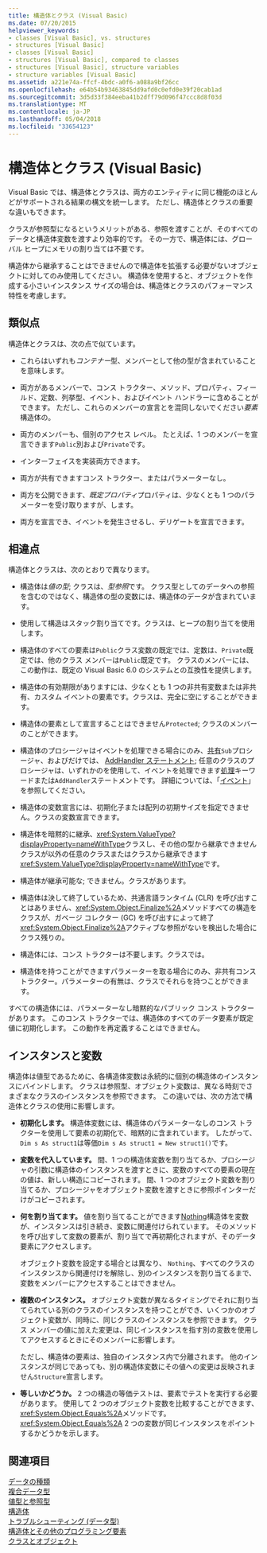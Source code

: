 ```yaml
---
title: 構造体とクラス (Visual Basic)
ms.date: 07/20/2015
helpviewer_keywords:
- classes [Visual Basic], vs. structures
- structures [Visual Basic]
- classes [Visual Basic]
- structures [Visual Basic], compared to classes
- structures [Visual Basic], structure variables
- structure variables [Visual Basic]
ms.assetid: a221e74a-ffcf-4bdc-a0f6-a088a9bf26cc
ms.openlocfilehash: e64b54b93463845dd9afd0c0efd0e39f20cab1ad
ms.sourcegitcommit: 3d5d33f384eeba41b2dff79d096f47ccc8d8f03d
ms.translationtype: MT
ms.contentlocale: ja-JP
ms.lasthandoff: 05/04/2018
ms.locfileid: "33654123"
---
```

# <a name="structures-and-classes-visual-basic"></a>構造体とクラス (Visual Basic)
Visual Basic では、構造体とクラスは、両方のエンティティに同じ機能のほとんどがサポートされる結果の構文を統一します。 ただし、構造体とクラスの重要な違いもできます。  
  
 クラスが参照型になるというメリットがある、参照を渡すことが、そのすべてのデータと構造体変数を渡すより効率的です。 その一方で、構造体には、グローバル ヒープにメモリの割り当ては不要です。  
  
 構造体から継承することはできませんので構造体を拡張する必要がないオブジェクトに対してのみ使用してください。 構造体を使用すると、オブジェクトを作成する小さいインスタンス サイズの場合は、構造体とクラスのパフォーマンス特性を考慮します。  
  
## <a name="similarities"></a>類似点  
 構造体とクラスは、次の点で似ています。  
  
-   これらはいずれも*コンテナー*型、メンバーとして他の型が含まれていることを意味します。  
  
-   両方があるメンバーで、コンス トラクター、メソッド、プロパティ、フィールド、定数、列挙型、イベント、およびイベント ハンドラーに含めることができます。 ただし、これらのメンバーの宣言とを混同しないでください*要素*構造体の。  
  
-   両方のメンバーも、個別のアクセス レベル。 たとえば、1 つのメンバーを宣言できます`Public`別および`Private`です。  
  
-   インターフェイスを実装両方できます。  
  
-   両方が共有できますコンス トラクター、またはパラメーターなし。  
  
-   両方を公開できます、*既定プロパティ*プロパティは、少なくとも 1 つのパラメーターを受け取りますが、します。  
  
-   両方を宣言でき、イベントを発生させるし、デリゲートを宣言できます。  
  
## <a name="differences"></a>相違点  
 構造体とクラスは、次のとおりで異なります。  
  
-   構造体は*値の型*; クラスは、*型参照*です。 クラス型としてのデータへの参照を含むのではなく、構造体の型の変数には、構造体のデータが含まれています。  
  
-   使用して構造はスタック割り当てです。クラスは、ヒープの割り当てを使用します。  
  
-   構造体のすべての要素は`Public`クラス変数の既定では、定数は、`Private`既定では、他のクラス メンバーは`Public`既定です。 クラスのメンバーには、この動作は、既定の Visual Basic 6.0 のシステムとの互換性を提供します。  
  
-   構造体の有効期限がありますには、少なくとも 1 つの非共有変数または非共有、カスタム イベントの要素です。クラスは、完全に空にすることができます。  
  
-   構造体の要素として宣言することはできません`Protected`; クラスのメンバーのことができます。  
  
-   構造体のプロシージャはイベントを処理できる場合にのみ、[共有](../../../../visual-basic/language-reference/modifiers/shared.md)`Sub`プロシージャ、およびだけでは、 [AddHandler ステートメント](../../../../visual-basic/language-reference/statements/addhandler-statement.md); 任意のクラスのプロシージャは、いずれかのを使用して、イベントを処理できます[処理](../../../../visual-basic/language-reference/statements/handles-clause.md)キーワードまたは`AddHandler`ステートメントです。 詳細については、「[イベント](../../../../visual-basic/programming-guide/language-features/events/index.md)」を参照してください。  
  
-   構造体の変数宣言には、初期化子または配列の初期サイズを指定できません。クラスの変数宣言できます。  
  
-   構造体を暗黙的に継承、<xref:System.ValueType?displayProperty=nameWithType>クラスし、その他の型から継承できませんクラスが以外の任意のクラスまたはクラスから継承できます<xref:System.ValueType?displayProperty=nameWithType>です。  
  
-   構造体が継承可能な; できません。クラスがあります。  
  
-   構造体は決して終了しているため、共通言語ランタイム (CLR) を呼び出すことはありません、<xref:System.Object.Finalize%2A>メソッドすべての構造をクラスが、ガベージ コレクター (GC) を呼び出すによって終了<xref:System.Object.Finalize%2A>アクティブな参照がないを検出した場合にクラス残りの。  
  
-   構造体には、コンス トラクターは不要します。クラスでは。  
  
-   構造体を持つことができますパラメーターを取る場合にのみ、非共有コンス トラクター。パラメーターの有無は、クラスでそれらを持つことができます。  
  
 すべての構造体には、パラメーターなし暗黙的なパブリック コンス トラクターがあります。 このコンス トラクターでは、構造体のすべてのデータ要素が既定値に初期化します。 この動作を再定義することはできません。  
  
## <a name="instances-and-variables"></a>インスタンスと変数  
 構造体は値型であるために、各構造体変数は永続的に個別の構造体のインスタンスにバインドします。 クラスは参照型、オブジェクト変数は、異なる時刻でさまざまなクラスのインスタンスを参照できます。 この違いでは、次の方法で構造体とクラスの使用に影響します。  
  
-   **初期化します。** 構造体変数には、構造体のパラメーターなしのコンス トラクターを使用して要素の初期化で、暗黙的に含まれています。 したがって、`Dim s As struct1`は等価`Dim s As struct1 = New struct1()`です。  
  
-   **変数を代入しています。** 間、1 つの構造体変数を割り当てるか、プロシージャの引数に構造体のインスタンスを渡すときに、変数のすべての要素の現在の値は、新しい構造にコピーされます。 間、1 つのオブジェクト変数を割り当てるか、プロシージャをオブジェクト変数を渡すときに参照ポインターだけがコピーされます。  
  
-   **何を割り当てます。** 値を割り当てることができます[Nothing](../../../../visual-basic/language-reference/nothing.md)構造体を変数が、インスタンスは引き続き、変数に関連付けられています。 そのメソッドを呼び出すして変数の要素が、割り当てで再初期化されますが、そのデータ要素にアクセスします。  
  
     オブジェクト変数を設定する場合とは異なり、 `Nothing`、すべてのクラスのインスタンスから関連付けを解除し、別のインスタンスを割り当てるまで、変数をメンバーにアクセスすることはできません。  
  
-   **複数のインスタンス。** オブジェクト変数が異なるタイミングでそれに割り当てられている別のクラスのインスタンスを持つことができ、いくつかのオブジェクト変数が、同時に、同じクラスのインスタンスを参照できます。 クラス メンバーの値に加えた変更は、同じインスタンスを指す別の変数を使用してアクセスするときにそのメンバーに影響します。  
  
     ただし、構造体の要素は、独自のインスタンス内で分離されます。 他のインスタンスが同じであっても、別の構造体変数にその値への変更は反映されません`Structure`宣言します。  
  
-   **等しいかどうか。** 2 つの構造の等価テストは、要素でテストを実行する必要があります。 使用して 2 つのオブジェクト変数を比較することができます、<xref:System.Object.Equals%2A>メソッドです。 <xref:System.Object.Equals%2A> 2 つの変数が同じインスタンスをポイントするかどうかを示します。  
  
## <a name="see-also"></a>関連項目  
 [データの種類](../../../../visual-basic/programming-guide/language-features/data-types/index.md)  
 [複合データ型](../../../../visual-basic/programming-guide/language-features/data-types/composite-data-types.md)  
 [値型と参照型](../../../../visual-basic/programming-guide/language-features/data-types/value-types-and-reference-types.md)  
 [構造体](../../../../visual-basic/programming-guide/language-features/data-types/structures.md)  
 [トラブルシューティング (データ型)](../../../../visual-basic/programming-guide/language-features/data-types/troubleshooting-data-types.md)  
 [構造体とその他のプログラミング要素](../../../../visual-basic/programming-guide/language-features/data-types/structures-and-other-programming-elements.md)  
 [クラスとオブジェクト](../../../../visual-basic/programming-guide/language-features/objects-and-classes/index.md)
